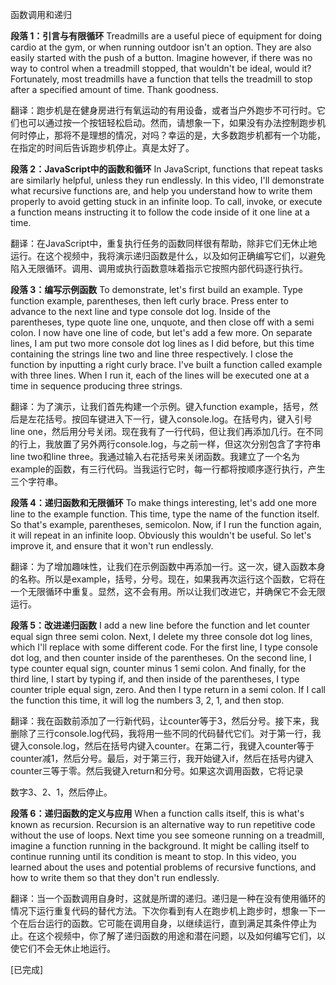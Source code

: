 函数调用和递归

**段落 1：引言与有限循环**
Treadmills are a useful piece of equipment for doing cardio at the gym, or when running outdoor isn't an option. They are also easily started with the push of a button. Imagine however, if there was no way to control when a treadmill stopped, that wouldn't be ideal, would it? Fortunately, most treadmills have a function that tells the treadmill to stop after a specified amount of time. Thank goodness.

翻译：跑步机是在健身房进行有氧运动的有用设备，或者当户外跑步不可行时。它们也可以通过按一个按钮轻松启动。然而，请想象一下，如果没有办法控制跑步机何时停止，那将不是理想的情况，对吗？幸运的是，大多数跑步机都有一个功能，在指定的时间后告诉跑步机停止。真是太好了。

**段落 2：JavaScript中的函数和循环**
In JavaScript, functions that repeat tasks are similarly helpful, unless they run endlessly. In this video, I'll demonstrate what recursive functions are, and help you understand how to write them properly to avoid getting stuck in an infinite loop. To call, invoke, or execute a function means instructing it to follow the code inside of it one line at a time.

翻译：在JavaScript中，重复执行任务的函数同样很有帮助，除非它们无休止地运行。在这个视频中，我将演示递归函数是什么，以及如何正确编写它们，以避免陷入无限循环。调用、调用或执行函数意味着指示它按照内部代码逐行执行。

**段落 3：编写示例函数**
To demonstrate, let's first build an example. Type function example, parentheses, then left curly brace. Press enter to advance to the next line and type console dot log. Inside of the parentheses, type quote line one, unquote, and then close off with a semi colon. I now have one line of code, but let's add a few more. On separate lines, I am put two more console dot log lines as I did before, but this time containing the strings line two and line three respectively. I close the function by inputting a right curly brace. I've built a function called example with three lines. When I run it, each of the lines will be executed one at a time in sequence producing three strings.

翻译：为了演示，让我们首先构建一个示例。键入function example，括号，然后是左花括号。按回车键进入下一行，键入console.log。在括号内，键入引号line one，然后用分号关闭。现在我有了一行代码，但让我们再添加几行。在不同的行上，我放置了另外两行console.log，与之前一样，但这次分别包含了字符串line two和line three。我通过输入右花括号来关闭函数。我建立了一个名为example的函数，有三行代码。当我运行它时，每一行都将按顺序逐行执行，产生三个字符串。

**段落 4：递归函数和无限循环**
To make things interesting, let's add one more line to the example function. This time, type the name of the function itself. So that's example, parentheses, semicolon. Now, if I run the function again, it will repeat in an infinite loop. Obviously this wouldn't be useful. So let's improve it, and ensure that it won't run endlessly.

翻译：为了增加趣味性，让我们在示例函数中再添加一行。这一次，键入函数本身的名称。所以是example，括号，分号。现在，如果我再次运行这个函数，它将在一个无限循环中重复。显然，这不会有用。所以让我们改进它，并确保它不会无限运行。

**段落 5：改进递归函数**
I add a new line before the function and let counter equal sign three semi colon. Next, I delete my three console dot log lines, which I'll replace with some different code. For the first line, I type console dot log, and then counter inside of the parentheses. On the second line, I type counter equal sign, counter minus 1 semi colon. And finally, for the third line, I start by typing if, and then inside of the parentheses, I type counter triple equal sign, zero. And then I type return in a semi colon. If I call the function this time, it will log the numbers 3, 2, 1, and then stop.

翻译：我在函数前添加了一行新代码，让counter等于3，然后分号。接下来，我删除了三行console.log代码，我将用一些不同的代码替代它们。对于第一行，我键入console.log，然后在括号内键入counter。在第二行，我键入counter等于counter减1，然后分号。最后，对于第三行，我开始键入if，然后在括号内键入counter三等于零。然后我键入return和分号。如果这次调用函数，它将记录

数字3、2、1，然后停止。

**段落 6：递归函数的定义与应用**
When a function calls itself, this is what's known as recursion. Recursion is an alternative way to run repetitive code without the use of loops. Next time you see someone running on a treadmill, imagine a function running in the background. It might be calling itself to continue running until its condition is meant to stop. In this video, you learned about the uses and potential problems of recursive functions, and how to write them so that they don't run endlessly.

翻译：当一个函数调用自身时，这就是所谓的递归。递归是一种在没有使用循环的情况下运行重复代码的替代方法。下次你看到有人在跑步机上跑步时，想象一下一个在后台运行的函数。它可能在调用自身，以继续运行，直到满足其条件停止为止。在这个视频中，你了解了递归函数的用途和潜在问题，以及如何编写它们，以使它们不会无休止地运行。

[已完成]